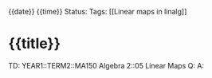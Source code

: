 {{date}} {{time}}
Status: 
Tags: [[Linear maps in linalg]]
# {{title}}

TD: YEAR1::TERM2::MA150 Algebra 2::05 Linear Maps 
Q: 
A: 